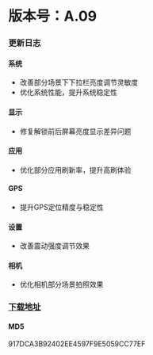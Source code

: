 # 版本号：A.09
### 更新日志
#### 系统
- 改善部分场景下下拉栏亮度调节灵敏度
- 优化系统性能，提升系统稳定性
#### 显示
- 修复解锁前后屏幕亮度显示差异问题
#### 应用
- 优化部分应用刷新率，提升高刷体验
#### GPS
- 提升GPS定位精度与稳定性
#### 设置
- 改善震动强度调节效果
#### 相机
- 优化相机部分场景拍照效果
### [下载地址](https://download.c.realme.com/osupdate/RMX2121_11_OTA_0090_all_u2vpmkNsNmLO.ozip)

#### MD5
917DCA3B92402EE4597F9E5059CC77EF
